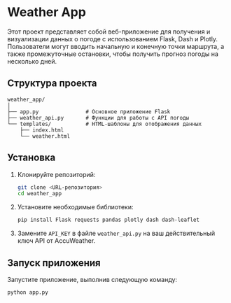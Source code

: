 # Weather App
Этот проект представляет собой веб-приложение для получения и визуализации данных о погоде с использованием Flask, Dash и Plotly. Пользователи могут вводить начальную и конечную точки маршрута, а также промежуточные остановки, чтобы получить прогноз погоды на несколько дней.
## Структура проекта

```
weather_app/
│
├── app.py               # Основное приложение Flask
├── weather_api.py       # Функции для работы с API погоды
└── templates/           # HTML-шаблоны для отображения данных
    ├── index.html
    └── weather.html
```

## Установка

1. Клонируйте репозиторий:
   ```bash
   git clone <URL-репозитория>
   cd weather_app
   ```

2. Установите необходимые библиотеки:
   ```bash
   pip install Flask requests pandas plotly dash dash-leaflet
   ```

3. Замените `API_KEY` в файле `weather_api.py` на ваш действительный ключ API от AccuWeather.

## Запуск приложения

Запустите приложение, выполнив следующую команду:
```bash
python app.py
```
